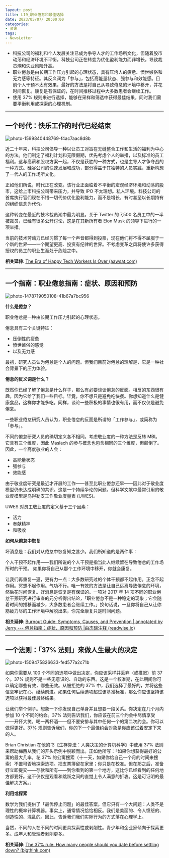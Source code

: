```yaml
---
layout: post
title: L19_职业倦怠和最佳选择
date: 2023/05/07/ 20:00:00
categories:
- 资讯
tags:
- NewsLetter
---
```


- 科技公司的福利和个人发展关注已成为争夺人才的工作场所文化，但随着股市动荡和经济环境不平衡，科技公司正在转变为优化盈利能力而非增长，导致裁员潮和失业风险升高。
- 职业倦怠是由长期工作压力引起的心理状态，具有压垮人的疲惫、愤世嫉俗和无力感等特征。其反义词为「参与」，包括高能量状态、强参与和效能感。目前个人干预不太有效果，最好的方法是将自己从导致倦怠的环境中移开，并花时间恢复。康复是有保证的，在时间推移过程中大多数患者会继续工作。
- 使用 37% 规则来进行选择，能够在采样和筛选中获得最佳结果，同时我们需要平衡利用或探索的心理机制。

---

## 一个时代：快乐工作的时代已经结束

![photo-1599840448769-f4ac7aac8d8b](https://pics.naaln.com/photo-1599840448769-f4ac7aac8d8b.jpg-basicBlog)

近二十年来，科技公司倡导一种以让员工对旨在无缝整合工作和生活的福利为中心的方法。他们制定了福利计划和无限假期，优先考虑个人的举措，以及标准的员工福利。这与高薪和股权方案一起，不仅是获胜的一种方式，也是主导人才争夺战的一种方式。硅谷公司的快速发展和成功，部分得益于其独特的人员实践，重新构想了一代人的工作场所文化。

正如他们所说，时代正在改变。该行业正面临着不平衡的宏观经济环境和动荡的股市，这给上市科技公司带来压力，并导致 IPO 不太理想。私人环境。科技公司的首席执行官们现在不惜一切代价优化盈利能力，而不是增长，有时甚至以长期持有的组织信念为代价。

这种转变在最近的技术裁员潮中最为明显。关于 Twitter 的 7,500 名员工中的一半被裁员，已经有很多公开讨论，这是在其新所有者 Elon Musk 的领导下进行的一项举措。

当前的技术劳动力已经习惯了每一个声音都得到投票，现在他们将不得不屈服于一个新的世界——一个期望更高、投资有纪律的世界。不考虑变革之风将使许多获得授权的员工的职业生涯处于危险之中。

**相关延伸**:
[The Era of Happy Tech Workers Is Over (aawsat.com)](https://english.aawsat.com/home/article/4122156/nadia-rawlinson/era-happy-tech-workers-over)

---

## 一个指南：职业倦怠指南：症状、原因和预防

![photo-1478719050108-41b67a7bc956](https://pics.naaln.com/photo-1478719050108-41b67a7bc956.jpg-basicBlog)

**什么是倦怠？**

职业倦怠是一种由长期工作压力引起的心理状态。

倦怠具有三个关键特征：

- 压倒性的疲惫
- 愤世嫉俗的感觉
- 以及无力感

最初，研究人员认为倦怠是个人的问题。但我们目前对倦怠的理解是，它是一种社会背景下的压力体验。

**倦怠的反义词是什么？**

既然你已经了解了倦怠是什么样子，那么有必要谈谈倦怠的反面。相反的东西很有趣，因为它给了我们一些目标。毕竟，你不想只是避免吃快餐。你想知道什么是健康食品，这样你才能多吃。同样，谈论一些积极的事情也很有用，而不仅仅是避免倦怠。

一些职业倦怠研究人员认为，职业倦怠的反面是所谓的「工作参与」，或简称为「参与」。

不同的倦怠研究人员的确切定义各不相同。考虑敬业度的一种方法是反转 MBI。它具有三个维度，因此 Maslach 的参与概念也包含相同的三个维度，但颠倒了。因此，一个高度敬业的人会：
- 高能量状态
- 强参与
- 效能感

由于敬业度研究是最近才开展的工作——甚至比职业倦怠还早——因此对于敬业度模型仍未达成明确的共识。这是一个持续争论的问题。但科学文献中最常引用的敬业度模型是乌得勒支工作敬业度量表 (UWES)。

UWES 对员工敬业度的定义基于三个因素：
- 活力
- 奉献精神
- 和吸收

**如何从倦怠中恢复**

坏消息是：我们对从倦怠中恢复知之甚少。我们所知道的是两件事：

个人干预不起作用——我们所说的个人干预是指当此人继续留在导致倦怠的工作场所时的干预。
如果你将自己从那个工作环境中移开，你就会康复。

让我们再重复一遍，更有力一点：大多数研究过的个体干预都不起作用。正念不起作用。冥想不起作用。气功不行。唯一有效的方法是让自己远离导致倦怠的环境，然后花时间恢复。好消息是恢复是有保证的。一项对 2017 年 14 项不同的职业倦怠干预研究进行审查的元分析得出结论，「职业倦怠不是一种稳定的现象；它会随着时间的推移而减少，大多数患者会继续工作。」换句话说，一旦你将自己从让你筋疲力尽的工作环境中解脱出来，你完全康复只是时间问题。

**相关延伸**:
[Burnout Guide: Symptoms, Causes, and Prevention | annotated by Jerry --- 倦怠指南：症状、原因和预防 |由杰瑞注释 (readwise.io)](https://readwise.io/reader/shared/01gma4pc0pe1djweg956fhk3qp/?utmsource=substack&utmmedium=email)

---

## 一个法则：「37% 法则」来做人生最大的决定

![photo-1509475826633-fed577a2c71b](https://pics.naaln.com/photo-1509475826633-fed577a2c71b.jpg-basicBlog)

如果你需要从 100 个不同的选项中做出决定，你应该采样并丢弃（或推迟）前 37 个。37% 规则不是一些无意识的、自动的东西。这是一个校准期，在此期间你可以确定哪些有效，哪些无效。从被拒绝的 37% 中，我们选择了最好的，并将这些信息牢记在心，继续前进。如果任何后续选项超过该基准标准，那么你应该坚持该选项以获得最佳最终结果。

让我们举个例子。想象一下你发现自己单身并且想要一段关系。你决定在几个月内参加 10 个不同的约会。37% 法则告诉我们，你应该在前三个约会中尽情享受——开怀大笑，喝一两杯酒——但不要安排与其中任何一个的第二次约会。你可以做得更好。37% 规则告诉我们，你的下一个最佳约会对象是你应该试着安定下来的人。

Brian Christian 在他的书《生存算法：人类决策的计算机科学》中使用 37% 法则来帮助梅西从我们的开头示例中脱颖而出。正如他所写：「如果你想获得最好的公寓的最大几率，花 37% 的公寓搜索（十一天，如果你给自己一个月的时间来搜索）不置可否地探索选项。把支票簿留在家里；你只是在校准。但在那之后，准备好立即提交——存款和所有——到你看到的第一个地方，这比你已经看到的任何地方都要好。这不仅仅是观看和跳跃之间的直觉上令人满意的折衷。这是可证明的最佳解决方案。」

**利用或探索**

数学为我们提供了「最优停止问题」的最佳答案。但它只有一个大问题：人类不是理性的概率计算机器。事实上，通常情况恰恰相反。我们是美丽的、令人愤怒的、创造性的、混乱的。因此，告诉我们我们实际行为的方式落在心理学上。

当然，不同的人在不同的时间更具探索性或剥削性。青少年和企业家倾向于探索更多。成年人和管理者剥削更多。

**相关延伸**:
[The 37% rule: How many people should you date before settling down? (bigthink.com)](https://bigthink.com/neuropsych/the-37-percent-rule/)


